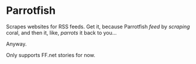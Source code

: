 # Parrotfish
Scrapes websites for RSS feeds. Get it, because Parrotfish *feed* by *scraping* coral, and then it, like, *parrots* it back to you...

Anyway.

Only supports FF.net stories for now.
